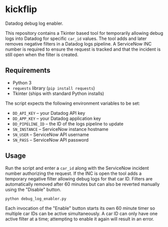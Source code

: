 # kickflip

Datadog debug log enabler.

This repository contains a Tkinter based tool for temporarily allowing
debug logs into Datadog for specific `car_id` values. The tool adds and
later removes negative filters in a Datadog logs pipeline. A ServiceNow
INC number is required to ensure the request is tracked and that the
incident is still open when the filter is created.

## Requirements

* Python 3
* `requests` library (`pip install requests`)
* Tkinter (ships with standard Python installs)

The script expects the following environment variables to be set:

* `DD_API_KEY` – your Datadog API key
* `DD_APP_KEY` – your Datadog application key
* `DD_PIPELINE_ID` – the ID of the logs pipeline to update
* `SN_INSTANCE` – ServiceNow instance hostname
* `SN_USER` – ServiceNow API username
* `SN_PASS` – ServiceNow API password

## Usage

Run the script and enter a `car_id` along with the ServiceNow incident
number authorizing the request. If the INC is open the tool adds a
temporary negative filter allowing debug logs for that car ID. Filters
are automatically removed after 60 minutes but can also be reverted
manually using the "Disable" button.

```bash
python debug_log_enabler.py
```

Each invocation of the "Enable" button starts its own 60 minute timer so
multiple car IDs can be active simultaneously. A car ID can only have one
active filter at a time; attempting to enable it again will result in an
error.
